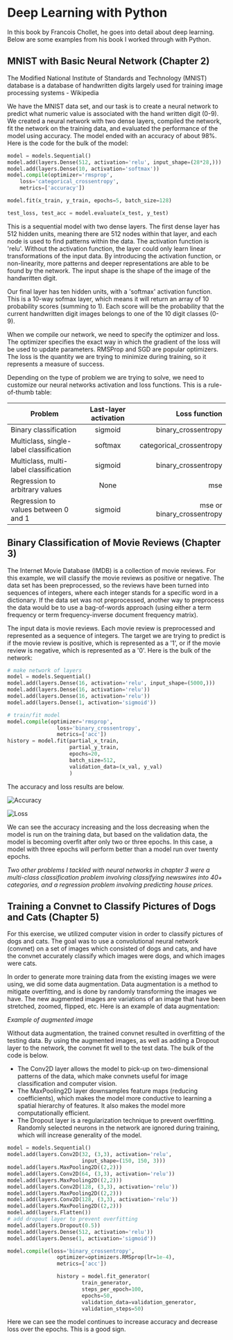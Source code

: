 # Deep Learning with Python
In this book by Francois Chollet, he goes into detail about deep learning. Below are some examples from his book I worked through with Python.

## MNIST with Basic Neural Network (Chapter 2)
The Modified National Institute of Standards and Technology (MNIST) database is a database of handwritten digits largely used for training image processing systems - Wikipedia

We have the MNIST data set, and our task is to create a neural network to predict what numeric value is associated with the hand written digit (0-9). We created a neural network with two dense layers, compiled the network, fit the network on the training data, and evaluated the performance of the model using accuracy. The model ended with an accuracy of about 98%. Here is the code for the bulk of the model:

```python
model = models.Sequential()
model.add(layers.Dense(512, activation='relu', input_shape=(28*28,)))
model.add(layers.Dense(10, activation='softmax'))
model.compile(optimizer='rmsprop',
    loss='categorical_crossentropy',
    metrics=['accuracy'])

model.fit(x_train, y_train, epochs=5, batch_size=128)

test_loss, test_acc = model.evaluate(x_test, y_test)
```

This is a sequential model with two dense layers. The first dense layer has 512 hidden units, meaning there are 512 nodes within that layer, and each node is used to find patterns within the data. The activation function is 'relu'. Without the activation function, the layer could only learn linear transformations of the input data. By introducing the activation function, or non-linearity, more patterns and deeper representations are able to be found by the network. The input shape is the shape of the image of the handwritten digit.

Our final layer has ten hidden units, with a 'softmax' activation function. This is a 10-way sofmax layer, which means it will return an array of 10 probability scores (summing to 1). Each score will be the probability that the current handwritten digit images belongs to one of the 10 digit classes (0-9).

When we compile our network, we need to specify the optimizer and loss. The optimizer specifies the exact way in which the gradient of the loss will be used to update parameters. RMSProp and SGD are popular optimizers. The loss is the quantity we are trying to minimize during training, so it represents a measure of success.

Depending on the type of problem we are trying to solve, we need to customize our neural networks activation and loss functions. This is a rule-of-thumb table:

| Problem                 | Last-layer activation       | Loss function     |
| ----------------------- |:---------------------------:| -----------------:|
| Binary classification      | sigmoid | binary_crossentropy |
| Multiclass, single-label classification | softmax | categorical_crossentropy |
| Multiclass, multi-label classification | sigmoid | binary_crossentropy |
| Regression to arbitrary values | None | mse |
| Regression to values between 0 and 1 | sigmoid | mse or binary_crossentropy |

## Binary Classification of Movie Reviews (Chapter 3)
The Internet Movie Database (IMDB) is a collection of movie reviews. For this example, we will classify the movie reviews as positive or negative. The data set has been preprocessed, so the reviews have been turned into sequences of integers, where each integer stands for a specific word in a dictionary. If the data set was not preprocessed, another way to preprocess the data would be to use a bag-of-words approach (using either a term frequency or term frequency-inverse document frequency matrix).

The input data is movie reviews. Each movie review is preprocessed and represented as a sequence of integers. The target we are trying to predict is if the movie review is positive, which is represented as a '1', or if the movie review is negative, which is represented as a '0'. Here is the bulk of the network:

```python
# make network of layers
model = models.Sequential()
model.add(layers.Dense(16, activation='relu', input_shape=(5000,)))
model.add(layers.Dense(16, activation='relu'))
model.add(layers.Dense(16, activation='relu'))
model.add(layers.Dense(1, activation='sigmoid'))

# train/fit model
model.compile(optimizer='rmsprop',
                loss='binary_crossentropy',
                metrics=['acc'])
history = model.fit(partial_x_train,
                    partial_y_train,
                    epochs=20,
                    batch_size=512,
                    validation_data=(x_val, y_val)
                    )
```

The accuracy and loss results are below.

![Accuracy](ch3/binary_class_movie_reviews/bi_clf_train_and_val_acc.png)

![Loss](ch3/binary_class_movie_reviews/bi_clf_train_and_val_loss.png)

We can see the accuracy increasing and the loss decreasing when the model is run on the training data, but based on the validation data, the model is becoming overfit after only two or three epochs. In this case, a model with three epochs will perform better than a model run over twenty epochs.

*Two other problems I tackled with neural networks in chapter 3 were a multi-class classification problem involving classifying newswires into 40+ categories, and a regression problem involving predicting house prices.*

## Training a Convnet to Classify Pictures of Dogs and Cats (Chapter 5)

For this exercise, we utilized computer vision in order to classify pictures of dogs and cats. The goal was to use a convolutional neural network (convnet) on a set of images which consisted of dogs and cats, and have the convnet accurately classify which images were dogs, and which images were cats.

In order to generate more training data from the existing images we were using, we did some data augmentation. Data augmentation is a method to mitigate overfitting, and is done by randomly transforming the images we have. The new augmented images are variations of an image that have been stretched, zoomed, flipped, etc. Here is an example of data augmentation:

*Example of augmented image*

Without data augmentation, the trained convnet resulted in overfitting of the testing data. By using the augmented images, as well as adding a Dropout layer to the network, the convnet fit well to the test data. The bulk of the code is below.
* The Conv2D layer allows the model to pick-up on two-dimensional patterns of the data, which make convnets useful for image classification and computer vision.
* The MaxPooling2D layer downsamples feature maps (reducing coefficients), which makes the model more conductive to learning a spatial hierarchy of features. It also makes the model more computationally efficient.
* The Dropout layer is a regularization technique to prevent overfitting. Randomly selected neurons in the network are ignored during training, which will increase generality of the model.

```python
model = models.Sequential()
model.add(layers.Conv2D(32, (3,3), activation='relu',
                        input_shape=(150, 150, 3)))
model.add(layers.MaxPooling2D((2,2)))
model.add(layers.Conv2D(64, (3,3), activation='relu'))
model.add(layers.MaxPooling2D((2,2)))
model.add(layers.Conv2D(128, (3,3), activation='relu'))
model.add(layers.MaxPooling2D((2,2)))
model.add(layers.Conv2D(128, (3,3), activation='relu'))
model.add(layers.MaxPooling2D((2,2)))
model.add(layers.Flatten())
# add dropout layer to prevent overfitting
model.add(layers.Dropout(0.5))
model.add(layers.Dense(512, activation='relu'))
model.add(layers.Dense(1, activation='sigmoid'))

model.compile(loss='binary_crossentropy',
                optimizer=optimizers.RMSprop(lr=1e-4),
                metrics=['acc'])

                history = model.fit_generator(
                        train_generator,
                        steps_per_epoch=100,
                        epochs=50,
                        validation_data=validation_generator,
                        validation_steps=50)
```

Here we can see the model continues to increase accuracy and decrease loss over the epochs. This is a good sign.
